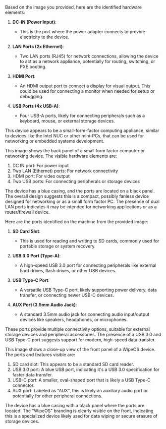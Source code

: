 Based on the image you provided, here are the identified hardware elements:

1. **DC-IN (Power Input)**:
   - This is the port where the power adapter connects to provide electricity to the device.

2. **LAN Ports (2x Ethernet)**:
   - Two LAN ports (RJ45) for network connections, allowing the device to act as a network appliance, potentially for routing, switching, or PXE booting.

3. **HDMI Port**:
   - An HDMI output port to connect a display for visual output. This could be used for connecting a monitor when needed for setup or debugging.

4. **USB Ports (4x USB-A)**:
   - Four USB-A ports, likely for connecting peripherals such as a keyboard, mouse, or external storage devices.

This device appears to be a small-form-factor computing appliance, similar to devices like the Intel NUC or other mini-PCs, that can be used for networking or embedded systems development.

This image shows the back panel of a small form factor computer or networking device. The visible hardware elements are:

1. DC IN port: For power input
2. Two LAN (Ethernet) ports: For network connectivity
3. HDMI port: For video output
4. Two USB ports: For connecting peripherals or storage devices

The device has a blue casing, and the ports are located on a black panel. The overall design suggests this is a compact, possibly fanless device designed for networking or as a small form factor PC. The presence of dual LAN ports indicates it may be intended for networking applications or as a router/firewall device.


Here are the ports identified on the machine from the provided image:

1. **SD Card Slot**:
   - This is used for reading and writing to SD cards, commonly used for portable storage or system recovery.

2. **USB 3.0 Port (Type-A)**:
   - A high-speed USB 3.0 port for connecting peripherals like external hard drives, flash drives, or other USB devices.

3. **USB Type-C Port**:
   - A versatile USB Type-C port, likely supporting power delivery, data transfer, or connecting newer USB-C devices.

4. **AUX Port (3.5mm Audio Jack)**:
   - A standard 3.5mm audio jack for connecting audio input/output devices like speakers, headphones, or microphones.

These ports provide multiple connectivity options, suitable for external storage devices and peripheral accessories. The presence of a USB 3.0 and USB Type-C port suggests support for modern, high-speed data transfer.

This image shows a close-up view of the front panel of a WipeOS device. The ports and features visible are:

1. SD card slot: This appears to be a standard SD card reader.
2. USB 3.0 port: A blue USB port, indicating it's a USB 3.0 specification for faster data transfer.
3. USB-C port: A smaller, oval-shaped port that is likely a USB Type-C connector.
4. AUX port: Labeled as "AUX", this is likely an auxiliary audio port or potentially for other peripheral connections.

The device has a blue casing with a black panel where the ports are located. The "WipeOS" branding is clearly visible on the front, indicating this is a specialized device likely used for data wiping or secure erasure of storage devices.
